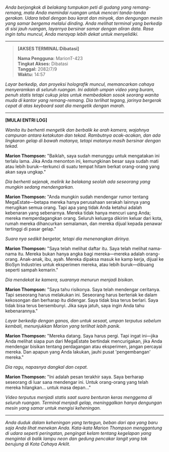 _Anda berjongkok di belakang tumpukan peti di gudang yang remang-remang, mata Anda memindai ruangan untuk mencari tanda-tanda gerakan. Udara tebal dengan bau karat dan minyak, dan dengungan mesin yang samar bergema melalui dinding. Anda melihat terminal yang berkedip di sisi jauh ruangan, layarnya bersinar samar dengan aliran data. Rasa ingin tahu muncul, Anda merayap lebih dekat untuk menyelidiki._

---

> **[AKSES TERMINAL:Dibatasi]**
>
> **Nama Pengguna:** MarionT-423  
> **Tingkat Akses:** Dibatasi  
> **Tanggal:** 2082/7/9  
> **Waktu:** 14:57

_Layar berkedip, dan proyeksi holografik muncul, memancarkan cahaya menyeramkan di seluruh ruangan. Ini adalah umpan video yang buram, penuh statis tetapi cukup jelas untuk membedakan sosok seorang wanita muda di kantor yang remang-remang. Dia terlihat tegang, jarinya bergerak cepat di atas keyboard saat dia mengetik dengan marah._

---

**[MULAI ENTRI LOG]**

_Wanita itu berhenti mengetik dan berbalik ke arah kamera, wajahnya campuran antara ketakutan dan tekad. Rambutnya acak-acakan, dan ada lingkaran gelap di bawah matanya, tetapi matanya masih bersinar dengan tekad._

**Marion Thompson:** "Baiklah, saya sudah menunggu untuk mengatakan ini terlalu lama. Jika Anda menonton ini, kemungkinan besar saya sudah mati atau lebih buruk—terkunci di suatu tempat hitam berkat orang-orang yang akan saya ungkap."

_Dia berhenti sejenak, melirik ke belakang seolah ada seseorang yang mungkin sedang mendengarkan._

**Marion Thompson:** "Anda mungkin sudah mendengar rumor tentang MegaEstate—betapa mereka hanya perusahaan serakah lainnya yang merugikan semua orang. Tapi apa yang tidak Anda ketahui adalah kebenaran yang sebenarnya. Mereka tidak hanya mencuri uang Anda; mereka memperdagangkan orang. Seluruh keluarga dikirim keluar dari kota, rumah mereka dihancurkan semalaman, dan mereka dijual kepada penawar tertinggi di pasar gelap."

_Suara nya sedikit bergetar, tetapi dia menenangkan dirinya._

**Marion Thompson:** "Saya telah melihat daftar itu. Saya telah melihat nama-nama itu. Mereka bukan hanya angka bagi mereka—mereka adalah orang-orang. Anak-anak, ibu, ayah. Mereka dipaksa masuk ke kamp kerja, dijual ke BioSyn Industries untuk eksperimen mereka, atau lebih buruk—dibuang seperti sampah kemarin."

_Dia mendekat ke kamera, suaranya menurun menjadi bisikan._

**Marion Thompson:** "Saya tahu risikonya. Saya telah mendengar ceritanya. Tapi seseorang harus melakukan ini. Seseorang harus berteriak ke dalam kekosongan dan berharap itu didengar. Saya tidak bisa terus berlari. Saya tidak bisa terus bersembunyi. Jika saya jatuh, saya ingin Anda tahu kebenarannya."

_Layar berkedip dengan ganas, dan untuk sesaat, umpan terputus sebelum kembali, menunjukkan Marion yang terlihat lebih panik._

**Marion Thompson:** "Mereka datang. Saya harus pergi. Tapi ingat ini—jika Anda melihat siapa pun dari MegaEstate bertindak mencurigakan, jika Anda mendengar bisikan tentang perdagangan atau eksperimen, jangan percayai mereka. Dan apapun yang Anda lakukan, jauhi pusat 'pengembangan' mereka."

_Dia ragu, napasnya dangkal dan cepat._

**Marion Thompson:** "Ini adalah pesan terakhir saya. Saya berharap seseorang di luar sana mendengar ini. Untuk orang-orang yang telah mereka hilangkan… untuk masa depan…"

_Video terputus menjadi statis saat suara benturan keras menggema di seluruh ruangan. Terminal menjadi gelap, meninggalkan hanya dengungan mesin yang samar untuk mengisi keheningan._

---

_Anda duduk dalam keheningan yang tertegun, beban dari apa yang baru saja Anda lihat menekan Anda. Kata-kata Marion Thompson menggantung di udara seperti peringatan, pengingat kelam tentang kegelapan yang mengintai di balik lampu neon dan gedung pencakar langit yang tak berujung di Kota Cahaya Arklit._
